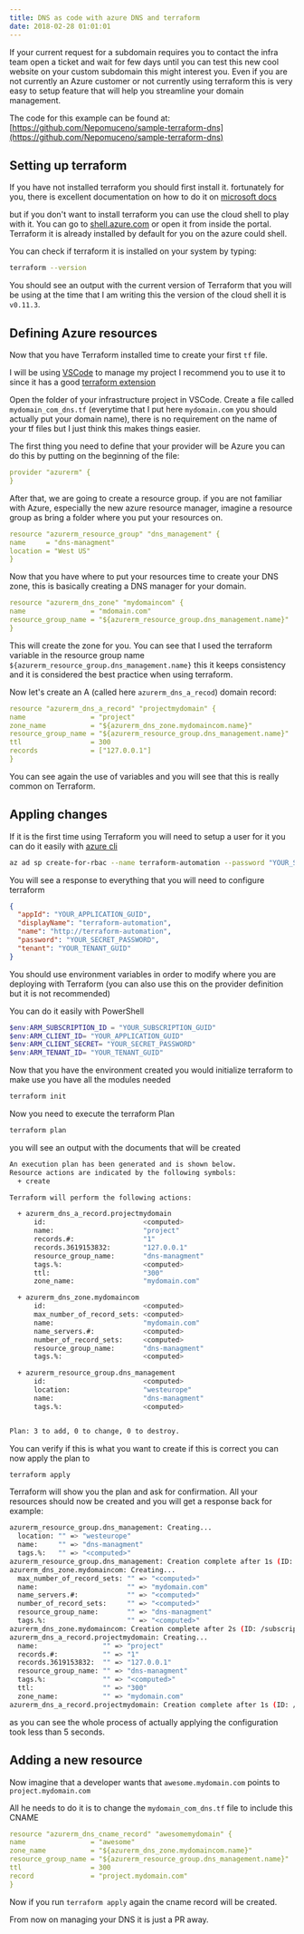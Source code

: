 ```yaml
---
title: DNS as code with azure DNS and terraform
date: 2018-02-28 01:01:01
---
```


If your current request for a subdomain requires you to contact the infra team open a ticket and wait for few days until you can test this new cool website on your custom subdomain this might interest you. Even if you are not currently an Azure customer or not currently using terraform this is very easy to setup feature that will help you streamline your domain management.

The code for this example can be found at: [https://github.com/Nepomuceno/sample-terraform-dns](https://github.com/Nepomuceno/sample-terraform-dns)

<!--more-->

## Setting up terraform

If you have not installed terraform you should first install it. fortunately for you, there is excellent documentation on how to do it on [microsoft docs](https://docs.microsoft.com/en-us/azure/virtual-machines/linux/terraform-install-configure)

but if you don't want to install terraform you can use the cloud shell to play with it. You can go to [shell.azure.com](https://shell.azure.com) or open it from inside the portal. Terraform it is already installed by default for you on the azure could shell.

You can check if terraform it is installed on your system by typing:

```sh
terraform --version
```

You should see an output with the current version of Terraform that you will be using at the time that I am writing this the version of the cloud shell it is `v0.11.3`.

## Defining Azure resources

Now that you have Terraform installed time to create your first `tf` file.

I will be using [VSCode](https://code.visualstudio.com/) to manage my project I recommend you to use it to since it has a good [terraform extension](https://marketplace.visualstudio.com/items?itemName=mauve.terraform)

Open the folder of your infrastructure project in VSCode.
Create a file called `mydomain_com_dns.tf` (everytime that I put here `mydomain.com` you should actually put your domain name), there is no requirement on the name of your tf files but I just think this makes things easier.

The first thing you need to define that your provider will be Azure you can do this by putting on the beginning of the file:

```yaml
provider "azurerm" {
}
```

After that, we are going to create a resource group. if you are not familiar with Azure, especially the new azure resource manager, imagine a resource group as bring a folder where you put your resources on.

```yaml
resource "azurerm_resource_group" "dns_management" {
name     = "dns-managment"
location = "West US"
}
```

Now that you have where to put your resources time to create your DNS zone, this is basically creating a DNS manager for your domain.

```yaml
resource "azurerm_dns_zone" "mydomaincom" {
name                = "mdomain.com"
resource_group_name = "${azurerm_resource_group.dns_management.name}"
}
```

This will create the zone for you. You can see that I used the terraform variable in the resource group name `${azurerm_resource_group.dns_management.name}` this it keeps consistency and it is considered the best practice when using terraform.

Now let's create an A (called here `azurerm_dns_a_recod`) domain record:

```yaml
resource "azurerm_dns_a_record" "projectmydomain" {
name                = "project"
zone_name           = "${azurerm_dns_zone.mydomaincom.name}"
resource_group_name = "${azurerm_resource_group.dns_management.name}"
ttl                 = 300
records             = ["127.0.0.1"]
}
```

You can see again the use of variables and you will see that this is really common on Terraform.

## Appling changes

If it is the first time using Terraform you will need to setup a user for it you can do it easily with [azure cli](https://docs.microsoft.com/en-us/cli/azure/install-azure-cli?view=azure-cli-latest)

```bash
az ad sp create-for-rbac --name terraform-automation --password "YOUR_SECRET_PASSWORD"
```

You will see a response to everything that you will need to configure terraform

```json
{
  "appId": "YOUR_APPLICATION_GUID",
  "displayName": "terraform-automation",
  "name": "http://terraform-automation",
  "password": "YOUR_SECRET_PASSWORD",
  "tenant": "YOUR_TENANT_GUID"
}
```

You should use environment variables in order to modify where you are deploying with Terraform (you can also use this on the provider definition but it is not recommended)

You can do it easily with PowerShell

```powershell
$env:ARM_SUBSCRIPTION_ID = "YOUR_SUBSCRIPTION_GUID"
$env:ARM_CLIENT_ID= "YOUR_APPLICATION_GUID"
$env:ARM_CLIENT_SECRET= "YOUR_SECRET_PASSWORD"
$env:ARM_TENANT_ID= "YOUR_TENANT_GUID"
```

Now that you have the environment created you would initialize terraform to make use you have all the modules needed

```bash
terraform init
```

Now you need to execute the terraform Plan

```bash
terraform plan
```

you will see an output with the documents that will be created

```bash
An execution plan has been generated and is shown below.
Resource actions are indicated by the following symbols:
  + create

Terraform will perform the following actions:

  + azurerm_dns_a_record.projectmydomain
      id:                        <computed>
      name:                      "project"
      records.#:                 "1"
      records.3619153832:        "127.0.0.1"
      resource_group_name:       "dns-managment"
      tags.%:                    <computed>
      ttl:                       "300"
      zone_name:                 "mydomain.com"

  + azurerm_dns_zone.mydomaincom
      id:                        <computed>
      max_number_of_record_sets: <computed>
      name:                      "mydomain.com"
      name_servers.#:            <computed>
      number_of_record_sets:     <computed>
      resource_group_name:       "dns-managment"
      tags.%:                    <computed>

  + azurerm_resource_group.dns_management
      id:                        <computed>
      location:                  "westeurope"
      name:                      "dns-managment"
      tags.%:                    <computed>


Plan: 3 to add, 0 to change, 0 to destroy.
```

You can verify if this is what you want to create if this is correct you can now apply the plan to

```bash
terraform apply
```

Terraform will show you the plan and ask for confirmation. All your resources should now be created and you will get a response back for example:

```bash
azurerm_resource_group.dns_management: Creating...
  location: "" => "westeurope"
  name:     "" => "dns-managment"
  tags.%:   "" => "<computed>"
azurerm_resource_group.dns_management: Creation complete after 1s (ID: /subscriptions/YOUR_SUBSCRIPTION/resourceGroups/dns-managment)
azurerm_dns_zone.mydomaincom: Creating...
  max_number_of_record_sets: "" => "<computed>"
  name:                      "" => "mydomain.com"
  name_servers.#:            "" => "<computed>"
  number_of_record_sets:     "" => "<computed>"
  resource_group_name:       "" => "dns-managment"
  tags.%:                    "" => "<computed>"
azurerm_dns_zone.mydomaincom: Creation complete after 2s (ID: /subscriptions/YOUR_SUBSCRIPTION/dnszones/mydomain.com)
azurerm_dns_a_record.projectmydomain: Creating...
  name:                "" => "project"
  records.#:           "" => "1"
  records.3619153832:  "" => "127.0.0.1"
  resource_group_name: "" => "dns-managment"
  tags.%:              "" => "<computed>"
  ttl:                 "" => "300"
  zone_name:           "" => "mydomain.com"
azurerm_dns_a_record.projectmydomain: Creation complete after 1s (ID: /subscriptions/YOUR_SUBSCRIPTION/dnszones/mydomain.com/A/project)
```

as you can see the whole process of actually applying the configuration took less than 5 seconds.

## Adding a new resource

Now imagine that a developer wants that `awesome.mydomain.com` points to `project.mydomain.com`

All he needs to do it is to change the `mydomain_com_dns.tf` file to include this CNAME

```yaml
resource "azurerm_dns_cname_record" "awesomemydomain" {
name                = "awesome"
zone_name           = "${azurerm_dns_zone.mydomaincom.name}"
resource_group_name = "${azurerm_resource_group.dns_management.name}"
ttl                 = 300
record              = "project.mydomain.com"
}
```

Now if you run `terraform apply` again the cname record will be created.

From now on managing your DNS it is just a PR away.
